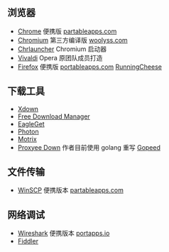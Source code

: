 ## 浏览器

* [Chrome](https://www.google.cn/chrome/?standalone=1) 便携版 [partableapps.com](https://portableapps.com/apps/internet/google_chrome_portable)
* [Chromium](https://www.chromium.org/) 第三方编译版 [woolyss.com](https://chromium.woolyss.com/)
* [Chrlauncher](https://www.henrypp.org/product/chrlauncher) Chromium 启动器
* [Vivaldi](https://vivaldi.com/) Opera 原团队成员打造
* [Firefox](https://www.mozilla.org/) 便携版 [portableapps.com](https://portableapps.com/apps/internet/firefox_portable) [RunningCheese](https://github.com/runningcheese/RunningCheese-Firefox)

## 下载工具

* [Xdown](https://xdown.org/)
* [Free Download Manager](https://www.freedownloadmanager.org/)
* [EagleGet](http://www.eagleget.com/)
* [Photon](https://github.com/alanzhangzm/Photon)
* [Motrix](https://github.com/agalwood/Motrix)
* [Proxyee Down](https://github.com/proxyee-down-org/proxyee-down) 作者目前使用 golang 重写 [Gopeed](https://github.com/monkeyWie/gopeed)

## 文件传输

* [WinSCP](https://winscp.net/) 便携版本 [partableapps.com](https://portableapps.com/apps/internet/winscp_portable) 

## 网络调试

* [Wireshark](https://www.wireshark.org/) 便携版本 [portapps.io](https://portapps.io/app/wireshark-portable/)
* [Fiddler](https://www.telerik.com/fiddler/)

